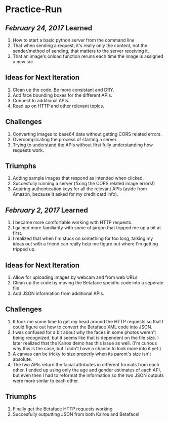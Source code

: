 Practice-Run
=====================

*February 24, 2017*
Learned
------------------------------
1. How to start a basic python server from the command line
2. That when sending a request, it's really only the content, not the sender/method of sending, that matters to the server receiving it.
3. That an image's onload function reruns each time the image is assigned a new src

Ideas for Next Iteration
------------------------------
1. Clean up the code. Be more consistant and DRY.
2. Add face bounding boxes for the different APIs.
3. Connect to additional APIs.
4. Read up on HTTP and other relevant topics.

Challenges
------------------------------
1. Converting images to base64 data without getting CORS related errors.
2. Overcomplicating the process of starting a server.
2. Trying to understand the APIs without first fully understanding how requests work.

Triumphs
------------------------------
1. Adding sample images that respond as intended when clicked.
2. Succesfully running a server (fixing the CORS related image errors!)
3. Aquiring authentication keys for all the relevant APIs (aside from Amazon, because it asked for my credit card info).


*February 2, 2017*
Learned
------------------------------
1. I became more comfortable working with HTTP requests.
2. I gained more familiarity with some of jargon that tripped me up a bit at first.
3. I realized that when I'm stuck on something for too long, talking my ideas out with a friend can really help me figure out where I'm getting tripped up.

Ideas for Next Iteration
------------------------------
1. Allow for uploading images by webcam and from web URLs
2. Clean up the code by moving the Betaface specific code into a seperate file
3. Add JSON information from additional APIs.

Challenges
------------------------------
1. It took me some time to get my head around the HTTP requests so that I could figure out how to convert the Betaface XML code into JSON.
2. I was confused for a bit about why the faces in some photos weren't being recognized, but it seems like that is dependent on the file size. I later realized that the Kairos demo has this issue as well. (I'm curious why this is the case, but I didn't have a chance to look more into it yet.)
3. A canvas can be tricky to size properly when its parent's size isn't absolute.
4. The two APIs return the facial attributes in different formats from each other. I ended up using only the age and gender estimates of each API, but even then I had to reformat the information so the two JSON outputs were more simlar to each other.

Triumphs
------------------------------
1. Finally get the Betaface HTTP requests working
2. Succesfully outputting JSON from both Kairos and Betaface! 


